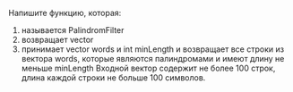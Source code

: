 Напишите функцию, которая:

1) называется PalindromFilter
2) возвращает vector<string>
3) принимает vector<string> words и int minLength и возвращает все строки из вектора words, которые являются палиндромами и имеют длину не меньше minLength
Входной вектор содержит не более 100 строк, длина каждой строки не больше 100 символов.
